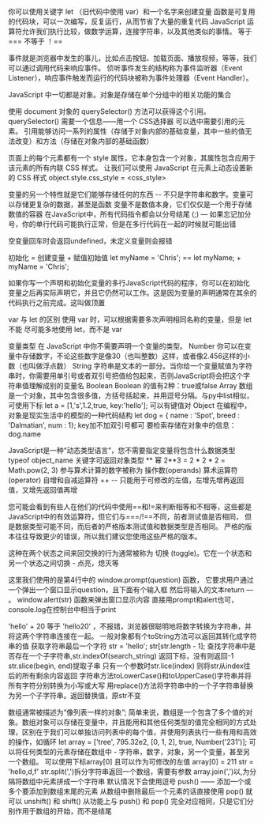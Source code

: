 你可以使用关键字 let （旧代码中使用 var）和一个名字来创建变量
函数是可复用的代码块，可以一次编写，反复运行，从而节省了大量的重复代码
JavaScript 运算符允许我们执行比较，做数学运算，连接字符串，以及其他类似的事情。
等于 === 不等于 ！==

事件就是浏览器中发生的事儿，比如点击按钮、加载页面、播放视频，等等，我们可以通过调用代码来响应事件。 侦听事件发生的结构称为事件监听器（Event Listener），响应事件触发而运行的代码块被称为事件处理器（Event Handler）。

JavaScript 中一切都是对象。对象是存储在单个分组中的相关功能的集合

使用 document 对象的 querySelector() 方法可以获得这个引用。querySelector() 需要一个信息——用一个 CSS选择器 可以选中需要引用的元素。
引用能够访问一系列的属性（存储于对象内部的基础变量，其中一些的值无法改变）和方法（存储在对象内部的基础函数）

页面上的每个元素都有一个 style 属性，它本身包含一个对象，其属性包含应用于该元素的所有内联 CSS 样式。 让我们可以使用 JavaScript 在元素上动态设置新的 CSS 样式 object.style.css_style = <css_style>

变量的另一个特性就是它们能够存储任何的东西 -- 不只是字符串和数字。变量可以存储更复杂的数据，甚至是函数
变量不是数值本身，它们仅仅是一个用于存储数值的容器
在JavaScript中，所有代码指令都会以分号结尾 (;) — 如果忘记加分号，你的单行代码可能执行正常，但是在多行代码在一起的时候就可能出错

空变量回车时会返回undefined，未定义变量则会报错

初始化 = 创建变量 + 赋值初始值  let myName = 'Chris';  == let myName; +  myName = 'Chris';

如果你写一个声明和初始化变量的多行JavaScript代码的程序，你可以在初始化变量之后再实际声明它，并且它仍然可以工作。这是因为变量的声明通常在其余的代码执行之前完成。这叫做顶置

var 与 let 的区别
使用 var 时，可以根据需要多次声明相同名称的变量，但是 let 不能
尽可能多地使用 let，而不是 var

变量类型 在 JavaScript 中你不需要声明一个变量的类型。
Number
你可以在变量中存储数字，不论这些数字是像30（也叫整数）这样，或者像2.456这样的小数（也叫做浮点数）
String
字符串是文本的一部分。当你给一个变量赋值为字符串时，你需要用单引号或者双引号把值给包起来，否则JavaScript将会把这个字符串值理解成别的变量名
Boolean
Boolean 的值有2种：true或false
Array
数组是一个对象，其中包含很多值，方括号括起来，并用逗号分隔。与py中list相似，可使用下标 let a = [1,'s',1.2,true, key:'hello']; 可以有键值对
Object
在编程中，对象是现实生活中的模型的一种代码结构
let dog = { name : 'Spot', breed : 'Dalmatian', num : 1}; key加不加双引号都可
要检索存储在对象中的信息： dog.name

JavaScript是一种“动态类型语言”，您不需要指定变量将包含什么数据类型
typeof object_name 关键字可返回对象类型
**	幂 2**3 = 2 * 2 * 2 = Math.pow(2, 3)
参与算术计算的数字被称为 操作数(operands) 算术运算符(operator)
自增和自减运算符 ++ -- 只能用于可修改的左值，左增先增再返回值，又增先返回值再增

您可能会看到有些人在他们的代码中使用==和!=来判断相等和不相等，这些都是JavaScript中的有效运算符，但它们与===/!==不同，前者测试值是否相同， 但是数据类型可能不同，而后者的严格版本测试值和数据类型是否相同。 严格的版本往往导致更少的错误，所以我们建议您使用这些严格的版本。

这种在两个状态之间来回交换的行为通常被称为 切换 (toggle)。它在一个状态和另一个状态之间切换 - 点亮，熄灭等

这里我们使用的是第4行中的 window.prompt(question) 函数， 它要求用户通过一个弹出一个窗口显示question，且下面有个输入框 然后将输入的文本return — 。  window.alert(str)  函数来弹出窗口显示内容
直接用prompt和alert也可，console.log在控制台中相当于print

'hello' + 20  等于 'hello20' ，不报错，浏览器很聪明地将数字转换为字符串，并将这两个字符串连接在一起。
一般对象都有个toString方法可以返回其转化成字符串的值
获取字符串最后一个字符 str = 'hello';   str[str.length - 1];
查找字符串中是否存在一个子字符串,str.indexOf(search_string) 返回下标，没有则返回-1
str.slice(begin, end)提取子串 只有一个参数时str.lice(index) 则将str从index往后的所有剩余内容返回
字符串方法toLowerCase()和toUpperCase()字符串并将所有字符分别转换为小写或大写
用replace()方法将字符串中的一个子字符串替换为另一个子字符串。返回替换值，原str不变

数组通常被描述为“像列表一样的对象”; 简单来说，数组是一个包含了多个值的对象。数组对象可以存储在变量中，并且能用和其他任何类型的值完全相同的方式处理，区别在于我们可以单独访问列表中的每个值，并使用列表执行一些有用和高效的操作，如循环
let array = ['tree', 795.32e2, [0, 1, 2], true, Number('231')];
可以将任何类型的元素存储在数组中 - 字符串，数字，对象，另一个变量，甚至另一个数组。
可以使用下标array[0] 且可以作为可修改的左值 array[0] = 211
str = 'hello,d,f'   str.split(',')拆分字符串返回一个数组，需要有参数
array.join(',')以,为分隔将数组中元素拼成一个字符串 默认情况下会使用逗号
push() —— 添加一个或多个要添加到数组末尾的元素
从数组中删除最后一个元素的话直接使用 pop() 就可以
unshift() 和 shift() 从功能上与 push() 和 pop() 完全对应相同，只是它们分别作用于数组的开始，而不是结尾

